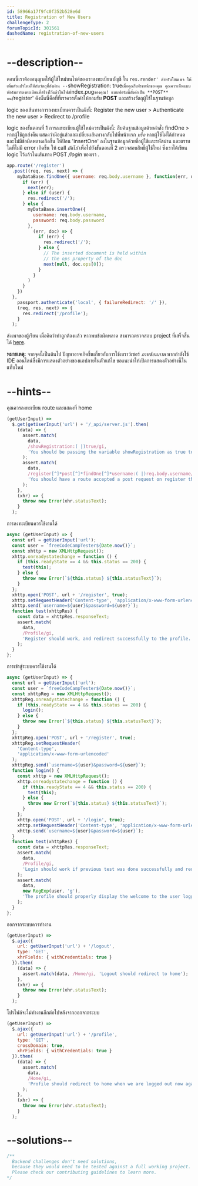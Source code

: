 ```yaml
---
id: 58966a17f9fc0f352b528e6d
title: Registration of New Users
challengeType: 2
forumTopicId: 301561
dashedName: registration-of-new-users
---
```


# --description--


ตอนนี้เราต้องอนุญาตให้ผู้ใช้ใหม่บนไซต์ของเราลงทะเบียนบัญชี ใน `res.render' สำหรับโฮมเพจ ให้เพิ่มตัวแปรใหม่ให้กับวัตถุที่ส่งผ่าน --`showRegistration: true` เมื่อคุณรีเฟรชหน้าของคุณ คุณควรเห็นแบบฟอร์มการลงทะเบียนที่สร้างไว้แล้วในไฟล์ `index.pug` ของคุณ! แบบฟอร์มนี้ตั้งค่าเป็น **POST** บน `/register' ดังนั้นนี่คือที่ที่เราควรตั้งค่าให้ยอมรับ **POST** และสร้างวัตถุผู้ใช้ในฐานข้อมูล

logic ของเส้นทางการลงทะเบียนควรเป็นดังนี้:  Register the new user > Authenticate the new user > Redirect to /profile

logic ของขั้นตอนที่ 1 การลงทะเบียนผู้ใช้ใหม่ควรเป็นดังนี้: สืบค้นฐานข้อมูลด้วยคำสั่ง findOne > หากผู้ใช้ถูกส่งคืน แสดงว่ามีอยู่แล้วและเปลี่ยนเส้นทางกลับไปที่หน้าแรก *หรือ* หากผู้ใช้ไม่ได้กำหนดและไม่มีข้อผิดพลาดเกิดขึ้น ให้ป้อน 'insertOne' ลงในฐานข้อมูลด้วยชื่อผู้ใช้และรหัสผ่าน และตราบใดที่ไม่มี error เกิดขึ้น ให้ call *ถัดไป* เพื่อไปยังขั้นตอนที่ 2 ตรวจสอบสิทธิ์ผู้ใช้ใหม่ ซึ่งเราได้เขียน logic ไว้แล้วในเส้นทาง POST */login* ของเรา .

```js
app.route('/register')
  .post((req, res, next) => {
    myDataBase.findOne({ username: req.body.username }, function(err, user) {
      if (err) {
        next(err);
      } else if (user) {
        res.redirect('/');
      } else {
        myDataBase.insertOne({
          username: req.body.username,
          password: req.body.password
        },
          (err, doc) => {
            if (err) {
              res.redirect('/');
            } else {
              // The inserted document is held within
              // the ops property of the doc
              next(null, doc.ops[0]);
            }
          }
        )
      }
    })
  },
    passport.authenticate('local', { failureRedirect: '/' }),
    (req, res, next) => {
      res.redirect('/profile');
    }
  );
```

ส่งเพจของผู้เรียน เมื่อคิดว่าทำถูกต้องแล้ว หากพบข้อผิดพลาด สามารถตรวจสอบ project ที่เสร็จสิ้นได้ [here](https://gist.github.com/camperbot/b230a5b3bbc89b1fa0ce32a2aa7b083e).

**หมายเหตุ:** จากจุดนี้เป็นต้นไป ปัญหาอาจเกิดขึ้นเกี่ยวกับการใช้เบราว์เซอร์ *ภาพซ้อนภาพ* หากกำลังใช้ IDE ออนไลน์ซึ่งมีการแสดงตัวอย่างของแอปภายในตัวแก้ไข ขอแนะนำให้เปิดการแสดงตัวอย่างนี้ในแท็บใหม่

# --hints--

คุณควรลงทะเบียน route และแสดงที่ home

```js
(getUserInput) =>
  $.get(getUserInput('url') + '/_api/server.js').then(
    (data) => {
      assert.match(
        data,
        /showRegistration:( |)true/gi,
        'You should be passing the variable showRegistration as true to your render function for the homepage'
      );
      assert.match(
        data,
        /register[^]*post[^]*findOne[^]*username:( |)req.body.username/gi,
        'You should have a route accepted a post request on register that querys the db with findone and the query being username: req.body.username'
      );
    },
    (xhr) => {
      throw new Error(xhr.statusText);
    }
  );
```

การลงทะเบียนควรใช้งานได้

```js
async (getUserInput) => {
  const url = getUserInput('url');
  const user = `freeCodeCampTester${Date.now()}`;
  const xhttp = new XMLHttpRequest();
  xhttp.onreadystatechange = function () {
    if (this.readyState == 4 && this.status == 200) {
      test(this);
    } else {
      throw new Error(`${this.status} ${this.statusText}`);
    }
  };
  xhttp.open('POST', url + '/register', true);
  xhttp.setRequestHeader('Content-type', 'application/x-www-form-urlencoded');
  xhttp.send(`username=${user}&password=${user}`);
  function test(xhttpRes) {
    const data = xhttpRes.responseText;
    assert.match(
      data,
      /Profile/gi,
      'Register should work, and redirect successfully to the profile.'
    );
  }
};
```

การเข้าสู่ระบบควรใช้งานได้

```js
async (getUserInput) => {
  const url = getUserInput('url');
  const user = `freeCodeCampTester${Date.now()}`;
  const xhttpReg = new XMLHttpRequest();
  xhttpReg.onreadystatechange = function () {
    if (this.readyState == 4 && this.status == 200) {
      login();
    } else {
      throw new Error(`${this.status} ${this.statusText}`);
    }
  };
  xhttpReg.open('POST', url + '/register', true);
  xhttpReg.setRequestHeader(
    'Content-type',
    'application/x-www-form-urlencoded'
  );
  xhttpReg.send(`username=${user}&password=${user}`);
  function login() {
    const xhttp = new XMLHttpRequest();
    xhttp.onreadystatechange = function () {
      if (this.readyState == 4 && this.status == 200) {
        test(this);
      } else {
        throw new Error(`${this.status} ${this.statusText}`);
      }
    };
    xhttp.open('POST', url + '/login', true);
    xhttp.setRequestHeader('Content-type', 'application/x-www-form-urlencoded');
    xhttp.send(`username=${user}&password=${user}`);
  }
  function test(xhttpRes) {
    const data = xhttpRes.responseText;
    assert.match(
      data,
      /Profile/gi,
      'Login should work if previous test was done successfully and redirect successfully to the profile.'
    );
    assert.match(
      data,
      new RegExp(user, 'g'),
      'The profile should properly display the welcome to the user logged in'
    );
  }
};
```

ออกจากระบบควรทำงาน

```js
(getUserInput) =>
  $.ajax({
    url: getUserInput('url') + '/logout',
    type: 'GET',
    xhrFields: { withCredentials: true }
  }).then(
    (data) => {
      assert.match(data, /Home/gi, 'Logout should redirect to home');
    },
    (xhr) => {
      throw new Error(xhr.statusText);
    }
  );
```

โปรไฟล์จะไม่ทำงานอีกต่อไปหลังจากออกจากระบบ

```js
(getUserInput) =>
  $.ajax({
    url: getUserInput('url') + '/profile',
    type: 'GET',
    crossDomain: true,
    xhrFields: { withCredentials: true }
  }).then(
    (data) => {
      assert.match(
        data,
        /Home/gi,
        'Profile should redirect to home when we are logged out now again'
      );
    },
    (xhr) => {
      throw new Error(xhr.statusText);
    }
  );
```

# --solutions--

```js
/**
  Backend challenges don't need solutions, 
  because they would need to be tested against a full working project. 
  Please check our contributing guidelines to learn more.
*/
```
